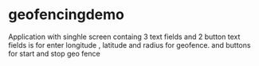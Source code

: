 # geofencingdemo
Application with singhle screen containg 3 text fields and 2 button text fields is for enter longitude , latitude and radius for geofence. and buttons for start and stop geo fence
